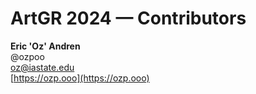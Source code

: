 # ArtGR 2024 — Contributors

**Eric 'Oz' Andren**  
@ozpoo  
oz@iastate.edu  
[https://ozp.ooo](https://ozp.ooo)